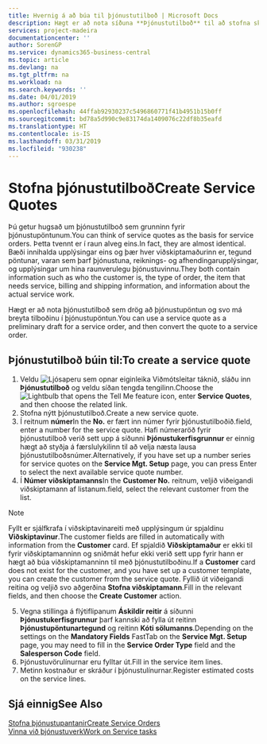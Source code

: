 ```yaml
---
title: Hvernig á að búa til þjónustutilboð | Microsoft Docs
description: Hægt er að nota síðuna **Þjónustutilboð** til að stofna skjöl þar sem hægt er að færa inn upplýsingar um þjónustu, s.s. viðgerðir og viðhald, á þjónustuvörum að beiðni viðskiptamanns. Hægt er að nota þjónustutilboð sem drög að þjónustupöntun og svo má breyta tilboðinu í þjónustupöntun.
services: project-madeira
documentationcenter: ''
author: SorenGP
ms.service: dynamics365-business-central
ms.topic: article
ms.devlang: na
ms.tgt_pltfrm: na
ms.workload: na
ms.search.keywords: ''
ms.date: 04/01/2019
ms.author: sgroespe
ms.openlocfilehash: 44ffab92930237c5496860771f41b4951b15b0ff
ms.sourcegitcommit: bd78a5d990c9e83174da1409076c22df8b35eafd
ms.translationtype: HT
ms.contentlocale: is-IS
ms.lasthandoff: 03/31/2019
ms.locfileid: "930238"
---
```

# <a name="create-service-quotes"></a><span data-ttu-id="ed93d-104">Stofna þjónustutilboð</span><span class="sxs-lookup"><span data-stu-id="ed93d-104">Create Service Quotes</span></span>
<span data-ttu-id="ed93d-105">Þú getur hugsað um þjónustutilboð sem grunninn fyrir þjónustupöntunum.</span><span class="sxs-lookup"><span data-stu-id="ed93d-105">You can think of service quotes as the basis for service orders.</span></span> <span data-ttu-id="ed93d-106">Þetta tvennt er í raun alveg eins.</span><span class="sxs-lookup"><span data-stu-id="ed93d-106">In fact, they are almost identical.</span></span> <span data-ttu-id="ed93d-107">Bæði innihalda upplýsingar eins og þær hver viðskiptamaðurinn er, tegund pöntunar, varan sem þarf þjónustuna, reiknings- og afhendingarupplýsingar, og upplýsingar um hina raunverulegu þjónustuvinnu.</span><span class="sxs-lookup"><span data-stu-id="ed93d-107">They both contain information such as who the customer is, the type of order, the item that needs service, billing and shipping information, and information about the actual service work.</span></span>
 
<span data-ttu-id="ed93d-108">Hægt er að nota þjónustutilboð sem drög að þjónustupöntun og svo má breyta tilboðinu í þjónustupöntun.</span><span class="sxs-lookup"><span data-stu-id="ed93d-108">You can use a service quote as a preliminary draft for a service order, and then convert the quote to a service order.</span></span>  
  
## <a name="to-create-a-service-quote"></a><span data-ttu-id="ed93d-109">Þjónustutilboð búin til:</span><span class="sxs-lookup"><span data-stu-id="ed93d-109">To create a service quote</span></span>  
1. <span data-ttu-id="ed93d-110">Veldu ![Ljósaperu sem opnar eiginleika Viðmótsleitar](media/ui-search/search_small.png "Segðu mér hvað þú vilt gera") táknið, sláðu inn **Þjónustutilboð** og veldu síðan tengda tengilinn.</span><span class="sxs-lookup"><span data-stu-id="ed93d-110">Choose the ![Lightbulb that opens the Tell Me feature](media/ui-search/search_small.png "Tell me what you want to do") icon, enter **Service Quotes**, and then choose the related link.</span></span>  
2. <span data-ttu-id="ed93d-111">Stofna nýtt þjónustutilboð.</span><span class="sxs-lookup"><span data-stu-id="ed93d-111">Create a new service quote.</span></span>  
3. <span data-ttu-id="ed93d-112">Í reitnum **númer**</span><span class="sxs-lookup"><span data-stu-id="ed93d-112">In the **No.**</span></span> <span data-ttu-id="ed93d-113">er fært inn númer fyrir þjónustutilboðið.</span><span class="sxs-lookup"><span data-stu-id="ed93d-113">field, enter a number for the service quote.</span></span> <span data-ttu-id="ed93d-114">Hafi númeraröð fyrir þjónustutilboð verið sett upp á síðunni **Þjónustukerfisgrunnur** er einnig hægt að styðja á færslulykilinn til að velja næsta lausa þjónustutilboðsnúmer.</span><span class="sxs-lookup"><span data-stu-id="ed93d-114">Alternatively, if you have set up a number series for service quotes on the **Service Mgt. Setup** page, you can press Enter to select the next available service quote number.</span></span>  
4. <span data-ttu-id="ed93d-115">Í **Númer viðskiptamanns**</span><span class="sxs-lookup"><span data-stu-id="ed93d-115">In the **Customer No.**</span></span>  <span data-ttu-id="ed93d-116">reitnum, veljið viðeigandi viðskiptamann af listanum.</span><span class="sxs-lookup"><span data-stu-id="ed93d-116">field, select the relevant customer from the list.</span></span>  

  > [!Note]  
  >  <span data-ttu-id="ed93d-117">Fyllt er sjálfkrafa í viðskiptavinareiti með upplýsingum úr spjaldinu **Viðskiptavinur**.</span><span class="sxs-lookup"><span data-stu-id="ed93d-117">The customer fields are filled in automatically with information from the **Customer** card.</span></span> <span data-ttu-id="ed93d-118">Ef spjaldið **Viðskiptamaður** er ekki til fyrir viðskiptamanninn og sniðmát hefur ekki verið sett upp fyrir hann er hægt að búa viðskiptamanninn til með þjónustutilboðinu.</span><span class="sxs-lookup"><span data-stu-id="ed93d-118">If a **Customer** card does not exist for the customer, and you have set up a customer template, you can create the customer from the service quote.</span></span> <span data-ttu-id="ed93d-119">Fyllið út viðeigandi reitina og veljið svo aðgerðina **Stofna viðskiptamann**.</span><span class="sxs-lookup"><span data-stu-id="ed93d-119">Fill in the relevant fields, and then choose the **Create Customer** action.</span></span>  
  
5. <span data-ttu-id="ed93d-120">Vegna stillinga á flýtiflipanum **Áskildir reitir** á síðunni **Þjónustukerfisgrunnur** þarf kannski að fylla út reitinn **Þjónustupöntunartegund** og reitinn **Kóti sölumanns**.</span><span class="sxs-lookup"><span data-stu-id="ed93d-120">Depending on the settings on the **Mandatory Fields** FastTab on the **Service Mgt. Setup** page, you may need to fill in the **Service Order Type** field and the **Salesperson Code** field.</span></span>  
6. <span data-ttu-id="ed93d-121">Þjónustuvörulínurnar eru fylltar út.</span><span class="sxs-lookup"><span data-stu-id="ed93d-121">Fill in the service item lines.</span></span>  
7. <span data-ttu-id="ed93d-122">Metinn kostnaður er skráður í þjónustulínurnar.</span><span class="sxs-lookup"><span data-stu-id="ed93d-122">Register estimated costs on the service lines.</span></span>  
  
## <a name="see-also"></a><span data-ttu-id="ed93d-123">Sjá einnig</span><span class="sxs-lookup"><span data-stu-id="ed93d-123">See Also</span></span>  
[<span data-ttu-id="ed93d-124">Stofna þjónustupantanir</span><span class="sxs-lookup"><span data-stu-id="ed93d-124">Create Service Orders</span></span>](service-how-to-create-service-orders.md)  
[<span data-ttu-id="ed93d-125">Vinna við þjónustuverk</span><span class="sxs-lookup"><span data-stu-id="ed93d-125">Work on Service tasks</span></span>](service-how-to-work-on-service-tasks.md)  

 